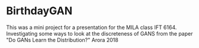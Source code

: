 # BirthdayGAN
This was a mini project for a presentation for the MILA class IFT 6164.
Investigating some ways to look at the discreteness of GANS from the paper "Do GANs Learn the Distribution?" Arora 2018
